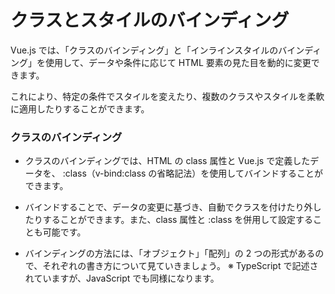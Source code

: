 # クラスとスタイルのバインディング

Vue.js では、「クラスのバインディング」と「インラインスタイルのバインディング」を使用して、データや条件に応じて HTML 要素の見た目を動的に変更できます。

これにより、特定の条件でスタイルを変えたり、複数のクラスやスタイルを柔軟に適用したりすることができます。

### クラスのバインディング

- クラスのバインディングでは、HTML の class 属性と Vue.js で定義したデータを、 :class（v-bind:class の省略記法）を使用してバインドすることができます。

- バインドすることで、データの変更に基づき、自動でクラスを付けたり外したりすることができます。また、class 属性と :class を併用して設定することも可能です。

- バインディングの方法には、「オブジェクト」「配列」の 2 つの形式があるので、それぞれの書き方について見ていきましょう。
  ※ TypeScript で記述されていますが、JavaScript でも同様になります。
